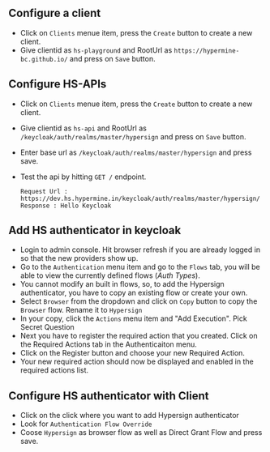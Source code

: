 ## Configure a client

- Click on `Clients` menue item, press the `Create` button to create a new client. 
- Give clientid as `hs-playground` and RootUrl as `https://hypermine-bc.github.io/` and press on `Save` button.

## Configure HS-APIs

- Click on `Clients` menue item, press the `Create` button to create a new client. 
- Give clientid as `hs-api` and RootUrl as `/keycloak/auth/realms/master/hypersign` and press on `Save` button.
- Enter base url as `/keycloak/auth/realms/master/hypersign` and press save.
- Test the api by hitting `GET /` endpoint.
   
   ```
   Request Url : https://dev.hs.hypermine.in/keycloak/auth/realms/master/hypersign/
   Response : Hello Keycloak
   ```
## Add HS authenticator in keycloak

- Login to admin console.  Hit browser refresh if you are already logged in so that the new providers show up.
- Go to the `Authentication` menu item and go to the `Flows` tab, you will be able to view the currently defined flows (*Auth Types*).  
- You cannot modify an built in flows, so, to add the Hypersign authenticator, you have to copy an existing flow or create your own.  
- Select `Browser` from the dropdown and click on `Copy` button to copy the `Browser` flow. Rename it to `Hypersign`
- In your copy, click the `Actions` menu item and "Add Execution".  Pick Secret Question
- Next you have to register the required action that you created. Click on the Required Actions tab in the Authenticaiton menu.
- Click on the Register button and choose your new Required Action.
- Your new required action should now be displayed and enabled in the required actions list.

## Configure HS authenticator with Client

- Click on the click where you want to add Hypersign authenticator
- Look for `Authentication Flow Override`
- Coose `Hypersign` as browser flow as well as Direct Grant Flow and press save.